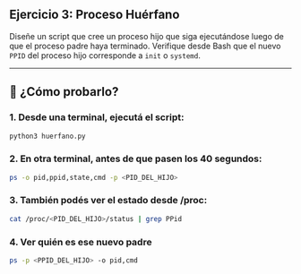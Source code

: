 ## Ejercicio 3: Proceso Huérfano

Diseñe un script que cree un proceso hijo que siga ejecutándose luego de que el proceso padre haya terminado. Verifique desde Bash que el nuevo `PPID` del proceso hijo corresponde a `init` o `systemd`.

---

## 🧪 ¿Cómo probarlo?
### 1. Desde una terminal, ejecutá el script:
```bash
python3 huerfano.py
```

### 2. En otra terminal, antes de que pasen los 40 segundos:
```bash
ps -o pid,ppid,state,cmd -p <PID_DEL_HIJO>
```

### 3. También podés ver el estado desde /proc:
```bash
cat /proc/<PID_DEL_HIJO>/status | grep PPid
```

### 4. Ver quién es ese nuevo padre
```bash
ps -p <PPID_DEL_HIJO> -o pid,cmd
```